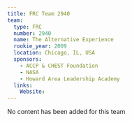 ```yaml
---
title: FRC Team 2940
team:
  type: FRC
  number: 2940
  name: The Alternative Experience
  rookie_year: 2009
  location: Chicago, IL, USA
  sponsors:
    - ACCP & CHEST Foundation
    - NASA
    - Howard Area Leadership Academy
  links:
    Website: 
---
```

No content has been added for this team